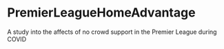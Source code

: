 # PremierLeagueHomeAdvantage
A study into the affects of no crowd support in the Premier League during COVID
